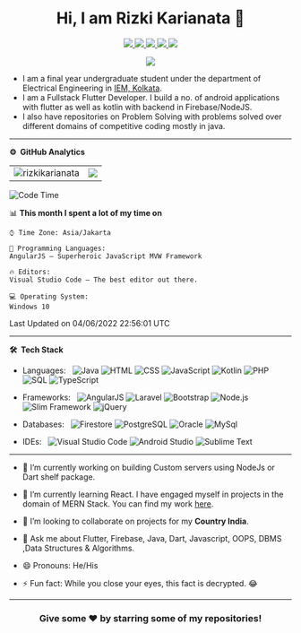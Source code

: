
<!--![](https://github.com/imKashyap/imKashyap/blob/master/banner.png)-->
<p align="center"> <h1 align="center"> Hi, I am Rizki Karianata 👋 </h1></p>
<p align="center">
<a href="https://www.linkedin.com/in/rizkikarianata/"><img src="https://img.shields.io/badge/LinkedIn-0077B5?style=for-the-badge&logo=linkedin&logoColor=white"/> </a>
<a href="https://www.buymeacoffee.com/rizkikarianata"><img src="https://img.shields.io/badge/Buy_Me_A_Coffee-FFDD00?style=for-the-badge&logo=buy-me-a-coffee&logoColor=black"/> </a>
<a href="https://twitter.com/RizkiKarianata"><img src="https://img.shields.io/badge/Twitter-1DA1F2?style=for-the-badge&logo=twitter&logoColor=white"/> </a>
<a href="https://www.instagram.com/rizkikarianata/"><img src="https://img.shields.io/badge/Instagram-E4405F?style=for-the-badge&logo=instagram&logoColor=white"/> </a>
<a href="mailto:natarizky884@gmail.com"><img src="https://img.shields.io/badge/Gmail-D14836?style=for-the-badge&logo=gmail&logoColor=white"/> </a>
</p>

<p align="center"> <img src="https://komarev.com/ghpvc/?username=RizkiKarianata&label=Profile%20Visits&color=blue&style=plastic%22%20alt=%22rizkikarianata" /> </p>

* I am a final year undergraduate student under the department of Electrical Engineering in [IEM, Kolkata](https://iem.edu.in/).
* I am a Fullstack Flutter Developer. I build a no. of android applications with flutter as well as kotlin with backend in Firebase/NodeJS.
* I also have repositories on Problem Solving with problems solved over different domains of competitive coding mostly in java.

***
**⚙️ &nbsp;GitHub Analytics**
<table style="width:100%">
  <tr>
    <td> <img src="https://github-readme-stats.vercel.app/api?username=RizkiKarianata&show_icons=true&theme=dark&locale=en&hide_border=true" alt="rizkikarianata" /></td>
    <td><img src="https://github-readme-stats.vercel.app/api/top-langs/?username=RizkiKarianata&theme=dark&hide_border=true&layout=compact"></td>
  </tr>
</table>

<!-- [![Kashyap's wakatime stats](https://github-readme-stats.vercel.app/api/wakatime?username=imkashyap&theme=tokyonight)](https://github.com/imkashyap/github-readme-stats)-->
<!-- *** -->
<!--START_SECTION:waka-->
![Code Time](http://img.shields.io/badge/Code%20Time-0%20secs-blue)

📊 **This month I spent a lot of my time on** 

```text
⌚︎ Time Zone: Asia/Jakarta

💬 Programming Languages: 
AngularJS — Superheroic JavaScript MVW Framework

🔥 Editors: 
Visual Studio Code — The best editor out there.

💻 Operating System: 
Windows 10

```


 Last Updated on 04/06/2022 22:56:01 UTC
<!--END_SECTION:waka-->
***

**🛠 &nbsp;Tech Stack**

- Languages: &nbsp;
  ![Java](https://img.shields.io/badge/-Java-333333?style=flat&logo=Java&logoColor=007ACC)
  ![HTML](https://img.shields.io/badge/-HTML-333333?style=flat&logo=HTML5)
  ![CSS](https://img.shields.io/badge/-CSS-333333?style=flat&logo=CSS3&logoColor=1572B6)
  ![JavaScript](https://img.shields.io/badge/-JavaScript-333333?style=flat&logo=javascript)
  ![Kotlin](https://img.shields.io/badge/-Kotlin-333333?style=flat&logo=Kotlin)
  ![PHP](https://img.shields.io/badge/-PHP-333333?style=flat&logo=php)
  ![SQL](https://img.shields.io/badge/-SQL-333333?style=flat&logo=sqlite)
  ![TypeScript](https://img.shields.io/badge/-TypeScript-333333?style=flat&logo=typescript)

- Frameworks: &nbsp;
  ![AngularJS](https://img.shields.io/badge/-AngularJS-333333?style=flat&logo=angularjs&logoColor=007ACC)
  ![Laravel](https://img.shields.io/badge/-Laravel-333333?style=flat&logo=laravel&logoColor=007ACC)
  ![Bootstrap](https://img.shields.io/badge/-Bootstrap-333333?style=flat&logo=bootstrap&logoColor=563D7C)
  ![Node.js](https://img.shields.io/badge/-Node.js-333333?style=flat&logo=node.js&logoColor=007ACC)
  ![Slim Framework](https://img.shields.io/badge/-Slim%20Framework-333333?style=flat&logo=php&logoColor=007ACC)
  ![jQuery](https://img.shields.io/badge/-jQuery-333333?style=flat&logo=jquery)

- Databases:  &nbsp;
  ![Firestore](https://img.shields.io/badge/-Firestore-333333?style=flat&logo=firebase)
  ![PostgreSQL](https://img.shields.io/badge/-PostgreSQL-333333?style=flat&logo=postgresql)
  ![Oracle](https://img.shields.io/badge/-Oracle-333333?style=flat&logo=oracle)
  ![MySql](https://img.shields.io/badge/-MySql-333333?style=flat&logo=mysql)

- IDEs: &nbsp;
  ![Visual Studio Code](https://img.shields.io/badge/-Visual%20Studio%20Code-333333?style=flat&logo=visual-studio-code&logoColor=007ACC)
  ![Android Studio](https://img.shields.io/badge/-Android%20Studio-333333?style=flat&logo=android-studio)
  ![Sublime Text](https://img.shields.io/badge/-Sublime%20Text-333333?style=flat&logo=sublime-text)

***

-  🔭 I’m currently working on building Custom servers using NodeJs or Dart shelf package.

-  🌱 I’m currently learning React. I have engaged myself in projects in the domain of MERN Stack. You can find my work [here](https://github.com/imKashyap?tab=repositories).

-  👯 I’m looking to collaborate on projects for my **Country India**.

-  💬 Ask me about Flutter, Firebase, Java, Dart, Javascript, OOPS, DBMS ,Data Structures & Algorithms.

-  😄 Pronouns: He/His

-  ⚡ Fun fact: While you close your eyes, this fact is decrypted. 😂

<!-- -  📫 How to reach me:
[![LinkedIn](https://img.shields.io/badge/-Rahul_Kashyap-2867B2?style=flat&logo=Linkedin&logoColor=white)](https://www.linkedin.com/in/rahul-kashyap-230577195/)
[![Twitter](https://img.shields.io/badge/-imkashyap_-1da1f2?style=flat&logo=Twitter&logoColor=white)](https://twitter.com/imkashyap_)
[![Instagram](https://img.shields.io/badge/-imkashyap__-833ab4?style=flat&logo=Instagram&logoColor=white)](https://www.instagram.com/imkashyap__/)
[![Gmail](https://img.shields.io/badge/-Rahul_Kashyap-DB4437?style=flat&logo=Gmail&logoColor=white)](mailto:rahulkashyap4041@gmail.com) -->

***

<!-- ![](https://activity-graph.herokuapp.com/graph?username=imkashyap&theme=react-dark&hide_border=true&area=true) -->

<div align="center">

### Give some ❤️ by starring some of my repositories!

</div>
